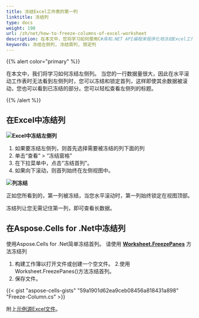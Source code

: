 ```yaml
---
title: 冻结Excel工作表的第一列
linktitle: 冻结列
type: docs
weight: 190
url: /zh/net/how-to-freeze-columns-of-excel-worksheet
description: 在本文中，您将学习如何使用C#库和.NET API编程来程序化地冻结Excel工作表的左侧列。
keywords: 冻结左侧列, 冻结首列, 锁定列
---
```


{{% alert color="primary" %}}

在本文中，我们将学习如何冻结左侧列。
当您的一行数据量很大，因此在水平滚动工作表时无法看到左侧列时，您可以冻结和锁定首列，这样即使其余数据被滚动，您也可以看到已冻结的部分。您可以轻松查看左侧列的标题。

{{% /alert %}}

## **在Excel中冻结列**

**![Excel中冻结左侧列](freeze-columns.png)**


1. 如果要冻结左侧列，则首先选择需要被冻结的列下面的列
2. 单击“查看” > “冻结窗格”
3. 在下拉菜单中，点击"冻结首列"。
4. 如果向下滚动，则首列始终在左侧视图中。

**![列冻结](frozen-columns.png)**

正如您所看到的，第一列被冻结，当您水平滚动时，第一列始终锁定在视图顶部。

冻结列让您无需记住第一列，即可查看长数据。




## **在Aspose.Cells for .Net中冻结列**
使用Aspose.Cells for .Net简单冻结首列。 
请使用 [**Worksheet.FreezePanes**](https://reference.aspose.com/cells/net/aspose.cells/worksheet/freezepanes/) 方法冻结列
1. 构建工作簿以打开文件或创建一个空文件。
2.使用Worksheet.FreezePanes()方法冻结首列。
3. 保存文件。

{{< gist "aspose-cells-gists" "59a1901d62ea9ceb08456a818431a898" "Freeze-Column.cs" >}}

附上[示例源Excel文件](Freeze.xlsx)。
